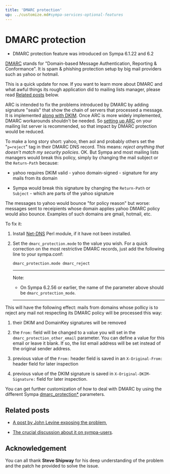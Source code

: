 ```yaml
---
title: 'DMARC protection'
up: ../customize.md#sympa-services-optional-features
---
```


DMARC protection
================

  * DMARC protection feature was introduced on Sympa 6.1.22 and 6.2

[DMARC](http://www.dmarc.org/) stands for "Domain-based Message Authentication, Reporting & Conformance". It is spam & phishing protection setup by big mail providers such as yahoo or hotmail.

This is a quick update for now. If you want to learn more about DMARC and what awful things its rough application did to mailing lists manager, please read [Related posts](#related-posts) below.

ARC is intended to fix the problems introduced by DMARC by adding signature
"seals" that show the chain of servers that processed a message.  It is
implemented [along with DKIM](dkim-arc.md).  Once ARC is more widely
implemented, DMARC workarounds shouldn't be needed.
So [setting up ARC](dkim-arc.md) on your mailing list server is recommended,
so that impact by DMARC protection would be reduced.

To make a long story short: yahoo, then aol and probably others set the "`p=reject`" tag in their DMARC DNS record. This means: _reject anything that doesn't match my security policies_. OK. But Sympa and most mailing lists managers would break this policy, simply by changing the mail subject or the `Return-Path` because:

  - yahoo requires DKIM valid - yahoo domain-signed - signature for any mails from its domain

  - Sympa would break this signature by changing the `Return-Path` or `Subject` - which are parts of the yahoo signature

The messages to yahoo would bounce "for policy reason" but worse: messages sent to receipients whose domain applies yahoo DMARC policy would also bounce. Examples of such domains are gmail, hotmail, etc.

To fix it:

  1. Install [Net-DNS](https://metacpan.org/release/Net-DNS) Perl module, if
     it have not been installed.

  2. Set the `dmarc_protection.mode` to the value you wish. For a quick
     correction on the most restrictive DMARC records, just add the
     following line to your sympa.conf:
     ``` code
     dmarc_protection.mode dmarc_reject
     ```
     ----
     Note:

       * On Sympa 6.2.56 or earlier, the name of the parameter above should
         be `dmarc_protection_mode`.

     ----

This will have the following effect: mails from domains whose pollicy is to reject any mail not respecting its DMARC policy will be processed this way:

  1. their DKIM and DomainKey signatures will be removed

  2. the `From:` field will be changed to a value you will set in the `dmarc_protection_other_email` parameter. You can define a value for this email or leave it blank. If so, the list email address will be set instead of the original sender address.

  3. previous value of the `From:` header field is saved in an `X-Original-From:` header field for later inspection

  4. previous value of the DKIM signature is saved in `X-Original-DKIM-Signature:` field for later inspection.

You can get further customization of how to deal with DMARC by using the different Sympa [dmarc_protection*](/gpldoc/man/sympa_config.5.html#dmarc-protection) parameters.

Related posts
-------------

  - [A post by John Levine exposing the problem](https://jl.ly/Email/yahoobomb.html),

  - [The crucial discussion about it on sympa-users](https://lists.sympa.community/msg/en/2014-04/Wj1SFwl0SwSXPkdMg0T-wQ).

Acknowledgement
---------------

You can all thank **Steve Shipway** for his deep understanding of the problem and the patch he provided to solve the issue.
